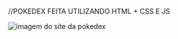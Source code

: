 //POKEDEX FEITA UTILIZANDO HTML + CSS E JS

<img src="../assets/images/tela.PNG" alt="imagem do site da pokedex">
